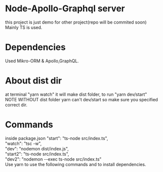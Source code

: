 # Node-Apollo-Graphql server

this project is just demo for other project(repo will be commited soon)
Mainly TS is used.

# Dependencies
Used Mikro-ORM & Apollo,GraphQL.

# About dist dir
at terminal "yarn watch" it will make dist folder,
to run "yarn dev/start" NOTE WITHOUT dist folder yarn can't dev/start so make sure you specified correct dir.

# Commands

inside package.json
    "start": "ts-node src/index.ts", <br>
    "watch": "tsc -w", <br>
    "dev": "nodemon dist/index.js",<br>
    "start2": "ts-node src/index.ts",<br>
    "dev2": "nodemon --exec ts-node src/index.ts"<br>
 Use yarn to use the following commands and to install dependencies.
